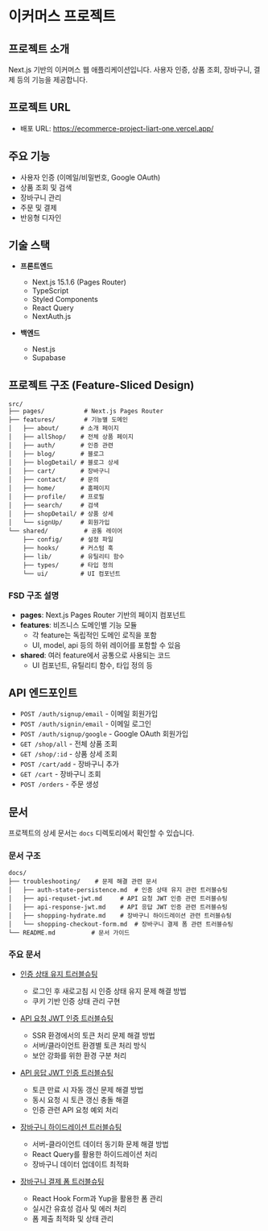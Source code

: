 # 이커머스 프로젝트

## 프로젝트 소개

Next.js 기반의 이커머스 웹 애플리케이션입니다.
사용자 인증, 상품 조회, 장바구니, 결제 등의 기능을 제공합니다.

## 프로젝트 URL

- 배포 URL: https://ecommerce-project-liart-one.vercel.app/

## 주요 기능

- 사용자 인증 (이메일/비밀번호, Google OAuth)
- 상품 조회 및 검색
- 장바구니 관리
- 주문 및 결제
- 반응형 디자인

## 기술 스택

- **프론트엔드**

  - Next.js 15.1.6 (Pages Router)
  - TypeScript
  - Styled Components
  - React Query
  - NextAuth.js

- **백엔드**
  - Nest.js
  - Supabase

## 프로젝트 구조 (Feature-Sliced Design)

```
src/
├── pages/           # Next.js Pages Router
├── features/        # 기능별 도메인
│   ├── about/      # 소개 페이지
│   ├── allShop/    # 전체 상품 페이지
│   ├── auth/       # 인증 관련
│   ├── blog/       # 블로그
│   ├── blogDetail/ # 블로그 상세
│   ├── cart/       # 장바구니
│   ├── contact/    # 문의
│   ├── home/       # 홈페이지
│   ├── profile/    # 프로필
│   ├── search/     # 검색
│   ├── shopDetail/ # 상품 상세
│   └── signUp/     # 회원가입
└── shared/          # 공통 레이어
    ├── config/     # 설정 파일
    ├── hooks/      # 커스텀 훅
    ├── lib/        # 유틸리티 함수
    ├── types/      # 타입 정의
    └── ui/         # UI 컴포넌트
```

### FSD 구조 설명

- **pages**: Next.js Pages Router 기반의 페이지 컴포넌트
- **features**: 비즈니스 도메인별 기능 모듈
  - 각 feature는 독립적인 도메인 로직을 포함
  - UI, model, api 등의 하위 레이어를 포함할 수 있음
- **shared**: 여러 feature에서 공통으로 사용되는 코드
  - UI 컴포넌트, 유틸리티 함수, 타입 정의 등

## API 엔드포인트

- `POST /auth/signup/email` - 이메일 회원가입
- `POST /auth/signin/email` - 이메일 로그인
- `POST /auth/signup/google` - Google OAuth 회원가입
- `GET /shop/all` - 전체 상품 조회
- `GET /shop/:id` - 상품 상세 조회
- `POST /cart/add` - 장바구니 추가
- `GET /cart` - 장바구니 조회
- `POST /orders` - 주문 생성

## 문서

프로젝트의 상세 문서는 `docs` 디렉토리에서 확인할 수 있습니다.

### 문서 구조

```
docs/
├── troubleshooting/    # 문제 해결 관련 문서
│   ├── auth-state-persistence.md  # 인증 상태 유지 관련 트러블슈팅
│   ├── api-requset-jwt.md     # API 요청 JWT 인증 관련 트러블슈팅
│   ├── api-response-jwt.md    # API 응답 JWT 인증 관련 트러블슈팅
│   ├── shopping-hydrate.md    # 장바구니 하이드레이션 관련 트러블슈팅
│   └── shopping-checkout-form.md  # 장바구니 결제 폼 관련 트러블슈팅
└── README.md          # 문서 가이드
```

### 주요 문서

- [인증 상태 유지 트러블슈팅](./docs/troubleshooting/auth-state-persistence.md)

  - 로그인 후 새로고침 시 인증 상태 유지 문제 해결 방법
  - 쿠키 기반 인증 상태 관리 구현

- [API 요청 JWT 인증 트러블슈팅](./docs/troubleshooting/api-requset-jwt.md)

  - SSR 환경에서의 토큰 처리 문제 해결 방법
  - 서버/클라이언트 환경별 토큰 처리 방식
  - 보안 강화를 위한 환경 구분 처리

- [API 응답 JWT 인증 트러블슈팅](./docs/troubleshooting/api-response-jwt.md)

  - 토큰 만료 시 자동 갱신 문제 해결 방법
  - 동시 요청 시 토큰 갱신 충돌 해결
  - 인증 관련 API 요청 예외 처리

- [장바구니 하이드레이션 트러블슈팅](./docs/troubleshooting/shopping-hydrate.md)

  - 서버-클라이언트 데이터 동기화 문제 해결 방법
  - React Query를 활용한 하이드레이션 처리
  - 장바구니 데이터 업데이트 최적화

- [장바구니 결제 폼 트러블슈팅](./docs/troubleshooting/shopping-checkout-form.md)
  - React Hook Form과 Yup을 활용한 폼 관리
  - 실시간 유효성 검사 및 에러 처리
  - 폼 제출 최적화 및 상태 관리

